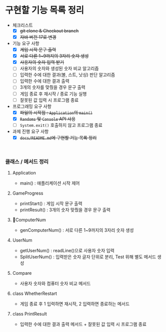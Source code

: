 # 구현할 기능 목록 정리

- 체크리스트
    - [x]  ~~git clone & Checkout branch~~
    - [x]  ~~자바 버전 17로 변경~~

- 기능 요구 사항
    - [x]  ~~게임 시작 문구 출력~~
    - [x]  ~~서로 다른 1~9까지의 3자리 숫자 생성~~
    - [x]  ~~사용자의 숫자 입력 받기~~
    - [ ]  사용자의 숫자와 생성된 숫자 비교 알고리즘
    - [ ]  입력한 수에 대한 결과(볼, 스트, 낫싱) 판단 알고리즘
    - [ ]  입력한 수에 대한 결과 출력
    - [ ]  3개의 숫자를 맞췄을 경우 문구 출력
    - [ ]  게임 종료 후 재시작 / 종료 기능 실행
    - [ ]  잘못된 값 입력 시 프로그램 종료

- 프로그래밍 요구 사항
    - [x]  ~~파일의 시작점 : `Application`의 `main()`~~
    - [x]  ~~`Randoms` 및 `Console` API 사용~~
    - [ ]  `System.exit()` 호출하지 않고 프로그램 종료

- 과제 진행 요구 사항
    - [x]  ~~`docs/README.md`에 구현할 기능 목록 정리~~

<br>

### 클래스 / 메서드 정리

1. Application
    - main()
      : 애플리케이션 시작 제어

2. GameProgress
    - printStart()
      : 게임 시작 문구 출력
    - printResult()
      : 3개의 숫자 맞췄을 경우 문구 출력

3. ComputerNum
    - genComputerNum()
     : 서로 다른 1~9까지의 3자리 숫자 생성

4. UserNum
    - getUserNum()
      : readLine()으로 사용자 숫자 입력
    - SplitUserNum()
      : 입력받은 숫자 글자 단위로 분리, Test 위해 별도 메서드 생성
      
5. Compare
    - 사용자 숫자와 컴퓨터 숫자 비교 메서드

6. class WhetherRestart
    - 게임 종료 후 1 입력하면 재시작, 2 입력하면 종료하는 메서드

7. class PrintResult
    - 입력한 수에 대한 결과 출력 메서드 + 잘못된 값 입력 시 프로그램 종료
